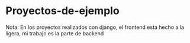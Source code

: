 # Proyectos-de-ejemplo
Nota: En los proyectos realizados con django, el frontend esta hecho a la ligera, mi trabajo es la parte de backend
